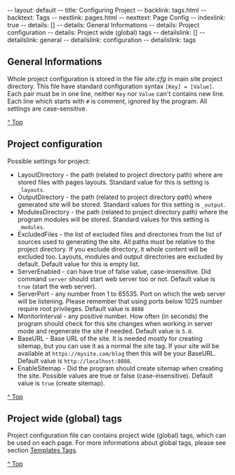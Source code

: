 -- layout: default
-- title: Configuring Project
-- backlink: tags.html
-- backtext: Tags
-- nextlink: pages.html
-- nexttext: Page Config
-- indexlink: true
-- details: []
-- details: General Informations
-- details: Project configuration
-- details: Project wide (global) tags
-- detailslink: []
-- detailslink: general
-- detailslink: configuration
-- detailslink: tags
## <a name="general"></a>General Informations

Whole project configuration is stored in the file *site.cfg* in main site project
directory. This file have standard configuration syntax `[Key] = [Value]`. Each
pair must be in one line, neither `Key` nor `Value` can't contains new line.
Each line which starts with `#` is comment, ignored by the program. All
settings are case-sensitive.

<a href="#top">^ Top</a>

## <a name="configuration"></a>Project configuration

Possible settings for project:

- LayoutDirectory - the path (related to project directory path) where are
  stored files with pages layouts. Standard value for this is setting is
  `_layouts`.
- OutputDirectory - the path (related to project directory path) where
  generated site will be stored. Standard values for this setting is
  `_output`.
- ModulesDirectory - the path (related to project directory path) where
  the program modules will be stored. Standard values for this setting is
  `_modules`.
- ExcludedFiles - the list of excluded files and directories from the list
  of sources used to generating the site. All paths must be relative to the
  project directory. If you exclude directory, it whole content will be
  excluded too. Layouts, modules and output directories are excluded by
  default. Default value for this is empty list.
- ServerEnabled - can have true of false value, case-insensitive. Did command
  `server` should start web server too or not. Default value is `true` (start
  the web server).
- ServerPort - any number from 1 to 65535. Port on which the web server will
  be listening. Please remember that using ports below 1025 number require
  root privileges. Default value is `8888`
- MonitorInterval - any positive number. How often (in seconds) the program
  should check for this site changes when working in server mode and
  regenerate the site if needed. Default value is `5.0`.
- BaseURL - Base URL of the site. It is needed mostly for creating sitemap,
  but you can use it as a normal the site tag. If your site will be available
  at `https://mysite.com/blog` then this will be your BaseURL. Default value is
  `http://localhost:8888`.
- EnableSitemap - Did the program should create sitemap when creating the site.
  Possible values are true or false (case-insensitive). Default value is
  `true` (create sitemap).

<a href="#top">^ Top</a>

## <a name="tags"></a>Project wide (global) tags

Project configuration file can contains project wide (global) tags, which can
be used on each page. For more informations about global tags, please see
section [Templates Tags](tags.html).

<a href="#top">^ Top</a>
